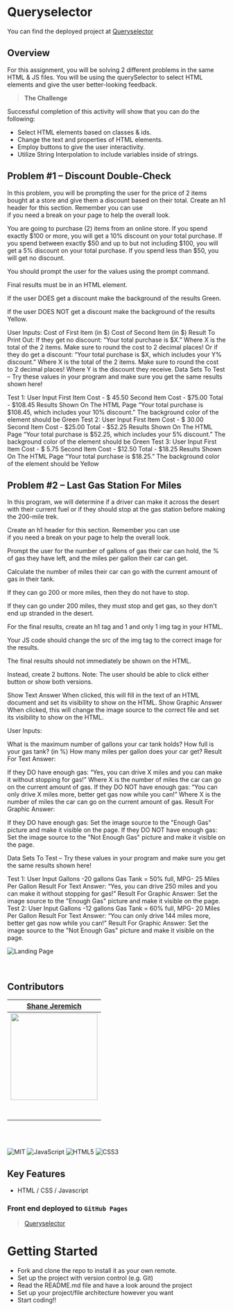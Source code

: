 # Queryselector

You can find the deployed project at [Queryselector](http://jeremichshane-fs.github.io/queryselector)
 
## Overview

For this assignment, you will be solving 2 different problems in the same HTML & JS files.  You will be using the querySelector to select HTML elements and give the user better-looking feedback.

> **The Challenge**

Successful completion of this activity will show that you can do the following:

- Select HTML elements based on classes & ids.
- Change the text and properties of HTML elements.
- Employ buttons to give the user interactivity.
- Utilize String Interpolation to include variables inside of strings.


## **Problem #1** – Discount Double-Check

In this problem, you will be prompting the user for the price of 2 items bought at a store and give them a discount based on their total.
Create an h1 header for this section. Remember you can use <br> if you need a break on your page to help the overall look.

You are going to purchase (2) items from an online store.
If you spend exactly $100 or more, you will get a 10% discount on your total purchase.
If you spend between exactly $50 and up to but not including $100, you will get a 5% discount on your total purchase.
If you spend less than $50, you will get no discount.

You should prompt the user for the values using the prompt command.

Final results must be in an HTML element.

If the user DOES get a discount make the background of the results Green.

If the user DOES NOT get a discount make the background of the results Yellow.

User Inputs:
Cost of First Item (in $)
Cost of Second Item (in $)
Result To Print Out:
If they get no discount:  “Your total purchase is $X.”
Where X is the total of the 2 items. Make sure to round the cost to 2 decimal places!
Or if they do get a discount: “Your total purchase is $X, which includes your Y% discount.”
Where X is the total of the 2 items. Make sure to round the cost to 2 decimal places!
Where Y is the discount they receive.
Data Sets To Test – Try these values in your program and make sure you get the same results shown here!

Test 1:
User Input
First Item Cost - $ 45.50
Second Item Cost - $75.00
Total - $108.45
Results Shown On The HTML Page
“Your total purchase is $108.45, which includes your 10% discount.”
The background color of the element should be Green
Test 2:
User Input
First Item Cost - $ 30.00
Second Item Cost - $25.00
Total - $52.25
Results Shown On The HTML Page
“Your total purchase is $52.25, which includes your 5% discount.”
The background color of the element should be Green
Test 3:
User Input
First Item Cost - $ 5.75
Second Item Cost - $12.50
Total - $18.25
Results Shown On The HTML Page
“Your total purchase is $18.25.”
The background color of the element should be Yellow


## **Problem #2** – Last Gas Station For Miles
In this program, we will determine if a driver can make it across the desert with their current fuel or if they should stop at the gas station before making the 200-mile trek. 


Create an h1 header for this section. Remember you can use <br> if you need a break on your page to help the overall look.

 Prompt the user for the number of gallons of gas their car can hold, the % of gas they have left, and the miles per gallon their car can get.

Calculate the number of miles their car can go with the current amount of gas in their tank.

If they can go 200 or more miles, then they do not have to stop.

If they can go under 200 miles, they must stop and get gas, so they don't end up stranded in the desert.

For the final results, create an h1 tag and 1 and only 1 img tag in your HTML.

Your JS code should change the src of the img tag to the correct image for the results.

The final results should not immediately be shown on the HTML.  

Instead, create 2 buttons. Note: The user should be able to click either button or show both versions.

Show Text Answer
When clicked, this will fill in the text of an HTML document and set its visibility to show on the HTML.
Show Graphic Answer
When clicked, this will change the image source to the correct file and set its visibility to show on the HTML.


User Inputs:

What is the maximum number of gallons your car tank holds?
How full is your gas tank? (in %)
How many miles per gallon does your car get?
Result For Text Answer:

If they DO have enough gas: “Yes, you can drive X miles and you can make it without stopping for gas!” 
Where X is the number of miles the car can go on the current amount of gas.
If they DO NOT have enough gas: “You can only drive X miles more, better get gas now while you can!”
Where X is the number of miles the car can go on the current amount of gas.
Result For Graphic Answer:

If they DO have enough gas:  Set the image source to the "Enough Gas" picture and make it visible on the page.
If they DO NOT have enough gas: Set the image source to the "Not Enough Gas" picture and make it visible on the page.

Data Sets To Test – Try these values in your program and make sure you get the same results shown here!

Test 1:
User Input
Gallons -20 gallons
Gas Tank = 50% full, 
MPG- 25 Miles Per Gallon
Result For Text Answer:
“Yes, you can drive 250 miles and you can make it without stopping for gas!”
Result For Graphic Answer:
Set the image source to the "Enough Gas" picture and make it visible on the page.
Test 2:
User Input
Gallons -12 gallons
Gas Tank = 60% full,
MPG- 20 Miles Per Gallon
Result For Text Answer:
“You can only drive 144 miles more, better get gas now while you can!”
Result For Graphic Answer:
Set the image source to the "Not Enough Gas" picture and make it visible on the page.

![Landing Page](/images/queryselector.png)

<br>

## Contributors

|                                        [Shane Jeremich](https://github.com/shanejeremich)                                        |
| :----------------------------------------------------------------------------------------------------------------------------: |
|                         [<img src="https://avatars.githubusercontent.com/u/51142646?v=4" width = "200" />](https://github.com/shanejeremich)                         |
|                    [<img src="https://github.com/favicon.ico" width="15"> ](https://github.com/shanejeremich)                    |
| [ <img src="https://static.licdn.com/sc/h/al2o9zrvru7aqj8e1x2rzsrca" width="15"> ](https://www.linkedin.com/in/shanejeremich/) |

<br>
<br>

![MIT](https://img.shields.io/packagist/l/doctrine/orm.svg)
![JavaScript](https://img.shields.io/badge/javascript-%23323330.svg?&logo=javascript&logoColor=%23F7DF1E)
![HTML5](https://img.shields.io/badge/html5-%23E34F26.svg?logo=html5&logoColor=white)
![CSS3](https://img.shields.io/badge/css3-%231572B6.svg?&logo=css3&logoColor=white)

## Key Features

- HTML / CSS / Javascript

### Front end deployed to `GitHub Pages`

> [Queryselector](http://jeremichshane-fs.github.io/queryselector)

# Getting Started

- Fork and clone the repo to install it as your own remote.
- Set up the project with version control (e.g. Git)
- Read the README.md file and have a look around the project
- Set up your project/file architecture however you want
- Start coding!!
